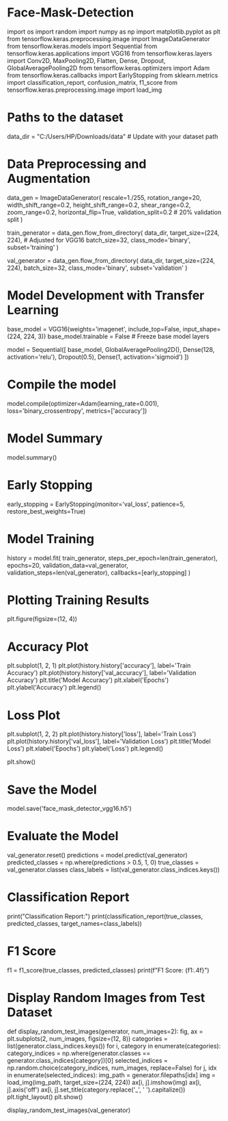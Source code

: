 # Face-Mask-Detection

import os
import random
import numpy as np
import matplotlib.pyplot as plt
from tensorflow.keras.preprocessing.image import ImageDataGenerator
from tensorflow.keras.models import Sequential
from tensorflow.keras.applications import VGG16
from tensorflow.keras.layers import Conv2D, MaxPooling2D, Flatten, Dense, Dropout, GlobalAveragePooling2D
from tensorflow.keras.optimizers import Adam
from tensorflow.keras.callbacks import EarlyStopping
from sklearn.metrics import classification_report, confusion_matrix, f1_score
from tensorflow.keras.preprocessing.image import load_img

# Paths to the dataset
data_dir = "C:/Users/HP/Downloads/data"  # Update with your dataset path

# Data Preprocessing and Augmentation
data_gen = ImageDataGenerator(
    rescale=1./255,
    rotation_range=20,
    width_shift_range=0.2,
    height_shift_range=0.2,
    shear_range=0.2,
    zoom_range=0.2,
    horizontal_flip=True,
    validation_split=0.2  # 20% validation split
)

train_generator = data_gen.flow_from_directory(
    data_dir,
    target_size=(224, 224),  # Adjusted for VGG16
    batch_size=32,
    class_mode='binary',
    subset='training'
)

val_generator = data_gen.flow_from_directory(
    data_dir,
    target_size=(224, 224),
    batch_size=32,
    class_mode='binary',
    subset='validation'
)

# Model Development with Transfer Learning
base_model = VGG16(weights='imagenet', include_top=False, input_shape=(224, 224, 3))
base_model.trainable = False  # Freeze base model layers

model = Sequential([
    base_model,
    GlobalAveragePooling2D(),
    Dense(128, activation='relu'),
    Dropout(0.5),
    Dense(1, activation='sigmoid')
])

# Compile the model
model.compile(optimizer=Adam(learning_rate=0.001),
              loss='binary_crossentropy',
              metrics=['accuracy'])

# Model Summary
model.summary()

# Early Stopping
early_stopping = EarlyStopping(monitor='val_loss', patience=5, restore_best_weights=True)

# Model Training
history = model.fit(
    train_generator,
    steps_per_epoch=len(train_generator),
    epochs=20,
    validation_data=val_generator,
    validation_steps=len(val_generator),
    callbacks=[early_stopping]
)

# Plotting Training Results
plt.figure(figsize=(12, 4))

# Accuracy Plot
plt.subplot(1, 2, 1)
plt.plot(history.history['accuracy'], label='Train Accuracy')
plt.plot(history.history['val_accuracy'], label='Validation Accuracy')
plt.title('Model Accuracy')
plt.xlabel('Epochs')
plt.ylabel('Accuracy')
plt.legend()

# Loss Plot
plt.subplot(1, 2, 2)
plt.plot(history.history['loss'], label='Train Loss')
plt.plot(history.history['val_loss'], label='Validation Loss')
plt.title('Model Loss')
plt.xlabel('Epochs')
plt.ylabel('Loss')
plt.legend()

plt.show()

# Save the Model
model.save('face_mask_detector_vgg16.h5')

# Evaluate the Model
val_generator.reset()
predictions = model.predict(val_generator)
predicted_classes = np.where(predictions > 0.5, 1, 0)
true_classes = val_generator.classes
class_labels = list(val_generator.class_indices.keys())

# Classification Report
print("Classification Report:")
print(classification_report(true_classes, predicted_classes, target_names=class_labels))

# F1 Score
f1 = f1_score(true_classes, predicted_classes)
print(f"F1 Score: {f1:.4f}")

# Display Random Images from Test Dataset
def display_random_test_images(generator, num_images=2):
    fig, ax = plt.subplots(2, num_images, figsize=(12, 8))
    categories = list(generator.class_indices.keys())
    for i, category in enumerate(categories):
        category_indices = np.where(generator.classes == generator.class_indices[category])[0]
        selected_indices = np.random.choice(category_indices, num_images, replace=False)
        for j, idx in enumerate(selected_indices):
            img_path = generator.filepaths[idx]
            img = load_img(img_path, target_size=(224, 224))
            ax[i, j].imshow(img)
            ax[i, j].axis('off')
            ax[i, j].set_title(category.replace('_', ' ').capitalize())
    plt.tight_layout()
    plt.show()

display_random_test_images(val_generator)
